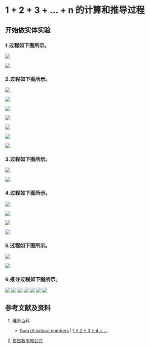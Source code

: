 # 1 + 2 + 3 + ... + n 的计算和推导过程

## 开始做实体实验

### 1.过程如下图所示。

![](/images/数论/数列求和的重要公式/1+2+3+...+n的计算和推导过程/1a1.jpg)

![](/images/数论/数列求和的重要公式/1+2+3+...+n的计算和推导过程/1a2.jpg)

### 2.过程如下图所示。

![](/images/数论/数列求和的重要公式/1+2+3+...+n的计算和推导过程/2a1.jpg)

![](/images/数论/数列求和的重要公式/1+2+3+...+n的计算和推导过程/2a2.jpg)

![](/images/数论/数列求和的重要公式/1+2+3+...+n的计算和推导过程/2a3.jpg)

![](/images/数论/数列求和的重要公式/1+2+3+...+n的计算和推导过程/2a4.jpg)

![](/images/数论/数列求和的重要公式/1+2+3+...+n的计算和推导过程/2a5.jpg)

![](/images/数论/数列求和的重要公式/1+2+3+...+n的计算和推导过程/2b1.jpg)

![](/images/数论/数列求和的重要公式/1+2+3+...+n的计算和推导过程/2b2.jpg)

### 3.过程如下图所示。

![](/images/数论/数列求和的重要公式/1+2+3+...+n的计算和推导过程/3a1.jpg)

![](/images/数论/数列求和的重要公式/1+2+3+...+n的计算和推导过程/3a2.jpg)

### 4.过程如下图所示。

![](/images/数论/数列求和的重要公式/1+2+3+...+n的计算和推导过程/4a1.jpg)

![](/images/数论/数列求和的重要公式/1+2+3+...+n的计算和推导过程/4a2.jpg)

![](/images/数论/数列求和的重要公式/1+2+3+...+n的计算和推导过程/4a3.jpg)

![](/images/数论/数列求和的重要公式/1+2+3+...+n的计算和推导过程/4a4.jpg)

### 5.过程如下图所示。

![](/images/数论/数列求和的重要公式/1+2+3+...+n的计算和推导过程/5a1.jpg)

![](/images/数论/数列求和的重要公式/1+2+3+...+n的计算和推导过程/5a2.jpg)

### 6.推导过程如下图所示。

![](/images/数论/数列求和的重要公式/1+2+3+...+n的计算和推导过程/6a1.jpg)
![](/images/数论/数列求和的重要公式/1+2+3+...+n的计算和推导过程/6a2.jpg)
![](/images/数论/数列求和的重要公式/1+2+3+...+n的计算和推导过程/6a3.jpg)
![](/images/数论/数列求和的重要公式/1+2+3+...+n的计算和推导过程/6a4.jpg)
![](/images/数论/数列求和的重要公式/1+2+3+...+n的计算和推导过程/6a5.jpg)
![](/images/数论/数列求和的重要公式/1+2+3+...+n的计算和推导过程/6a6.jpg)
![](/images/数论/数列求和的重要公式/1+2+3+...+n的计算和推导过程/6a7.jpg)

## 参考文献及资料

1. 维基百科
	- [Sum of natural numbers](https://en.wikipedia.org/wiki/1_%2B_2_%2B_3_%2B_4_%2B_%E2%8B%AF) | [1 + 2 + 3 + 4 + …](https://zh.wikipedia.org/wiki/1_%2B_2_%2B_3_%2B_4_%2B_%E2%80%A6) 

2. [自然数求和公式](https://baike.baidu.com/item/%E8%87%AA%E7%84%B6%E6%95%B0%E6%B1%82%E5%92%8C%E5%85%AC%E5%BC%8F/1574897)